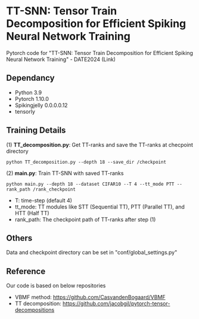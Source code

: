 # TT-SNN: Tensor Train Decomposition for Efficient Spiking Neural Network Training

Pytorch code for "TT-SNN: Tensor Train Decomposition for Efficient Spiking Neural Network Training" - DATE2024 (Link)

## Dependancy
- Python 3.9
- Pytorch 1.10.0
- Spikingjelly 0.0.0.0.12
- tensorly

## Training Details
(1) **TT_decomposition.py**: Get TT-ranks and save the TT-ranks at checpoint directory

    python TT_decomposition.py --depth 18 --save_dir /checkpoint

(2) **main.py**: Train TT-SNN with saved TT-ranks

    python main.py --depth 18 --dataset CIFAR10 --T 4 --tt_mode PTT --rank_path /rank_checkpoint

- T: time-step (default 4)
- tt_mode: TT modules like STT (Sequential TT), PTT (Parallel TT), and HTT (Half TT)
- rank_path: The checkpoint path of TT-ranks after step (1)

## Others
Data and checkpoint directory can be set in "conf/global_settings.py"


## Reference
Our code is based on below repositories
- VBMF method: https://github.com/CasvandenBogaard/VBMF
- TT decomposition: https://github.com/jacobgil/pytorch-tensor-decompositions


